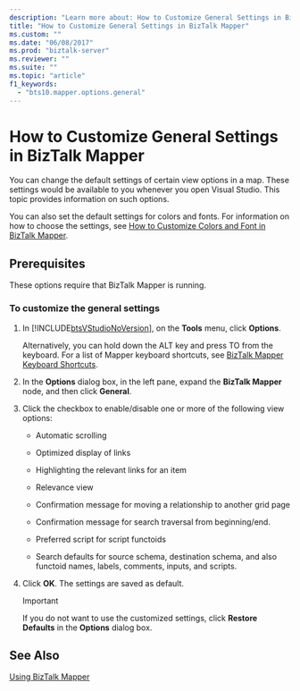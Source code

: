 ```yaml
---
description: "Learn more about: How to Customize General Settings in BizTalk Mapper"
title: "How to Customize General Settings in BizTalk Mapper"
ms.custom: ""
ms.date: "06/08/2017"
ms.prod: "biztalk-server"
ms.reviewer: ""
ms.suite: ""
ms.topic: "article"
f1_keywords: 
  - "bts10.mapper.options.general"
---
```

# How to Customize General Settings in BizTalk Mapper
You can change the default settings of certain view options in a map. These settings would be available to you whenever you open Visual Studio. This topic provides information on such options.  
  
 You can also set the default settings for colors and fonts. For information on how to choose the settings, see [How to Customize Colors and Font in BizTalk Mapper](../core/how-to-customize-colors-and-font-in-biztalk-mapper.md).  
  
## Prerequisites  
 These options require that BizTalk Mapper is running.  
  
### To customize the general settings  
  
1. In [!INCLUDE[btsVStudioNoVersion](../includes/btsvstudionoversion-md.md)], on the **Tools** menu, click **Options**.  
  
    Alternatively, you can hold down the ALT key and press TO from the keyboard. For a list of Mapper keyboard shortcuts, see [BizTalk Mapper Keyboard Shortcuts](../core/biztalk-mapper-keyboard-shortcuts.md).  
  
2. In the **Options** dialog box, in the left pane, expand the **BizTalk Mapper** node, and then click **General**.  
  
3. Click the checkbox to enable/disable one or more of the following view options:  
  
   -   Automatic scrolling  
  
   -   Optimized display of links  
  
   -   Highlighting the relevant links for an item  
  
   -   Relevance view  
  
   -   Confirmation message for moving a relationship to another grid page  
  
   -   Confirmation message for search traversal from beginning/end.  
  
   -   Preferred script for script functoids  
  
   -   Search defaults for source schema, destination schema, and also functoid names, labels, comments, inputs, and scripts.  
  
4. Click **OK**. The settings are saved as default.  
  
   > [!IMPORTANT]
   >  If you do not want to use the customized settings, click **Restore Defaults** in the **Options** dialog box.  
  
## See Also  
 [Using BizTalk Mapper](../core/using-biztalk-mapper.md)
